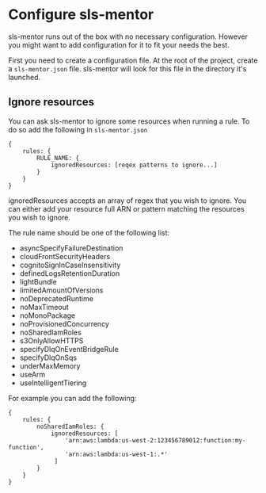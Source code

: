 # Configure sls-mentor

sls-mentor runs out of the box with no necessary configuration.
However you might want to add configuration for it to fit your needs the best.

First you need to create a configuration file.
At the root of the project, create a `sls-mentor.json` file. sls-mentor will look for this file in the directory it's launched.

## Ignore resources

You can ask sls-mentor to ignore some resources when running a rule. To do so add the following in `sls-mentor.json`

```[json]
{
    rules: {
        RULE_NAME: {
            ignoredResources: [reqex patterns to ignore...]
        }
    }
}
```

ignoredResources accepts an array of regex that you wish to ignore. You can either add your resource full ARN or pattern matching the resources you wish to ignore.

The rule name should be one of the following list:

<!-- Todo update rule docs to put it there -->

- asyncSpecifyFailureDestination
- cloudFrontSecurityHeaders
- cognitoSignInCaseInsensitivity
- definedLogsRetentionDuration
- lightBundle
- limitedAmountOfVersions
- noDeprecatedRuntime
- noMaxTimeout
- noMonoPackage
- noProvisionedConcurrency
- noSharedIamRoles
- s3OnlyAllowHTTPS
- specifyDlqOnEventBridgeRule
- specifyDlqOnSqs
- underMaxMemory
- useArm
- useIntelligentTiering

For example you can add the following:

```[json]
{
    rules: {
        noSharedIamRoles: {
            ignoredResources: [
                'arn:aws:lambda:us-west-2:123456789012:function:my-function',
                'arn:aws:lambda:us-west-1:.*'
             ]
        }
    }
}
```
